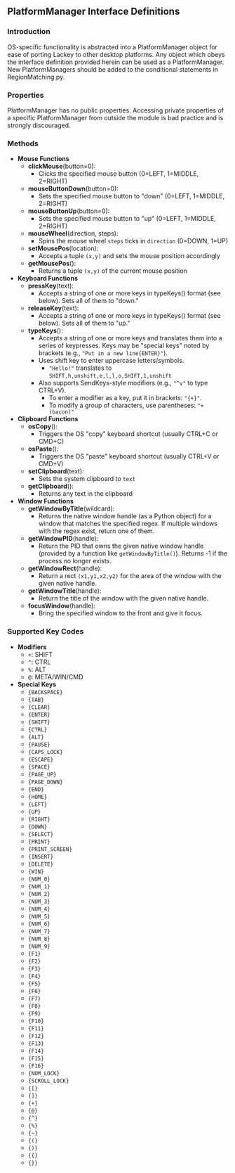 ## PlatformManager Interface Definitions ##

### Introduction ###

OS-specific functionality is abstracted into a PlatformManager object for ease of porting Lackey to other desktop platforms. Any object which obeys the interface definition provided herein can be used as a PlatformManager. New PlatformManagers should be added to the conditional statements in RegionMatching.py.

### Properties ###

PlatformManager has no public properties. Accessing private properties of a specific PlatformManager from outside the module is bad practice and is strongly discouraged.

### Methods ###

* **Mouse Functions**
	* **clickMouse**(button=0):
		* Clicks the specified mouse button (0=LEFT, 1=MIDDLE, 2=RIGHT)
	* **mouseButtonDown**(button=0):
		* Sets the specified mouse button to "down" (0=LEFT, 1=MIDDLE, 2=RIGHT)
	* **mouseButtonUp**(button=0):
		* Sets the specified mouse button to "up" (0=LEFT, 1=MIDDLE, 2=RIGHT)
	* **mouseWheel**(direction, steps):
		* Spins the mouse wheel `steps` ticks in `direction` (0=DOWN, 1=UP)
	* **setMousePos**(location):
		* Accepts a tuple `(x,y)` and sets the mouse position accordingly
	* **getMousePos**():
		* Returns a tuple `(x,y)` of the current mouse position
* **Keyboard Functions**
	* **pressKey**(text):
		* Accepts a string of one or more keys in typeKeys() format (see below). Sets all of them to "down."
	* **releaseKey**(text):
		* Accepts a string of one or more keys in typeKeys() format (see below). Sets all of them to "up."
	* **typeKeys**():
		* Accepts a string of one or more keys and translates them into a series of keypresses. Keys may be "special keys" noted by brackets (e.g., `"Put in a new line{ENTER}"`). 
		* Uses shift key to enter uppercase letters/symbols.
			* `"Hello!"` translates to `SHIFT,h,unshift,e,l,l,o,SHIFT,1,unshift`
		* Also supports SendKeys-style modifiers (e.g., `"^v"` to type CTRL+V). 
			* To enter a modifier as a key, put it in brackets: `"{+}"`. 
			* To modify a group of characters, use parentheses: `"+(bacon)"`
* **Clipboard Functions**
	* **osCopy**():
		* Triggers the OS "copy" keyboard shortcut (usually CTRL+C or CMD+C)
	* **osPaste**():
		* Triggers the OS "paste" keyboard shortcut (usually CTRL+V or CMD+V)
	* **setClipboard**(text):
		* Sets the system clipboard to `text`
	* **getClipboard**():
		* Returns any text in the clipboard
* **Window Functions**
	* **getWindowByTitle**(wildcard):
		* Returns the native window handle (as a Python object) for a window that matches the specified regex. If multiple windows with the regex exist, return one of them.
	* **getWindowPID**(handle):
		* Return the PID that owns the given native window handle (provided by a function like `getWindowByTitle()`). Returns -1 if the process no longer exists.
	* **getWindowRect**(handle):
		* Return a rect `(x1,y1,x2,y2)` for the area of the window with the given native handle.
	* **getWindowTitle**(handle):
		* Return the title of the window with the given native handle.
	* **focusWindow**(handle):
		* Bring the specified window to the front and give it focus.


### Supported Key Codes ###

* **Modifiers**
	* `+`: SHIFT
	* `^`: CTRL
	* `%`: ALT
	* `@`: META/WIN/CMD
* **Special Keys**
	* `{BACKSPACE}`
	* `{TAB}`
	* `{CLEAR}`
	* `{ENTER}`
	* `{SHIFT}`
	* `{CTRL}`
	* `{ALT}`
	* `{PAUSE}`
	* `{CAPS_LOCK}`
	* `{ESCAPE}`
	* `{SPACE}`
	* `{PAGE_UP}`
	* `{PAGE_DOWN}`
	* `{END}`
	* `{HOME}`
	* `{LEFT}`
	* `{UP}`
	* `{RIGHT}`
	* `{DOWN}`
	* `{SELECT}`
	* `{PRINT}`
	* `{PRINT_SCREEN}`
	* `{INSERT}`
	* `{DELETE}`
	* `{WIN}`
	* `{NUM_0}`
	* `{NUM_1}`
	* `{NUM_2}`
	* `{NUM_3}`
	* `{NUM_4}`
	* `{NUM_5}`
	* `{NUM_6}`
	* `{NUM_7}`
	* `{NUM_8}`
	* `{NUM_9}`
	* `{F1}`
	* `{F2}`
	* `{F3}`
	* `{F4}`
	* `{F5}`
	* `{F6}`
	* `{F7}`
	* `{F8}`
	* `{F9}`
	* `{F10}`
	* `{F11}`
	* `{F12}`
	* `{F13}`
	* `{F14}`
	* `{F15}`
	* `{F16}`
	* `{NUM_LOCK}`
	* `{SCROLL_LOCK}`
	* `{[}`
	* `{]}`
	* `{+}`
	* `{@}`
	* `{^}`
	* `{%}`
	* `{~}`
	* `{(}`
	* `{)}`
	* `{{}`
	* `{}}`